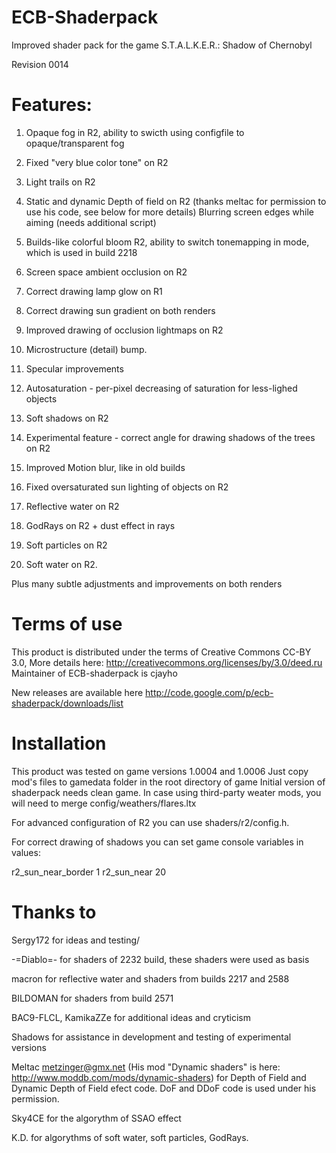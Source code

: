 
# ECB-Shaderpack

Improved shader pack for the game S.T.A.L.K.E.R.: Shadow of Chernobyl

Revision 0014

 # Features:

1) Opaque fog in R2, ability to swicth using configfile to opaque/transparent fog

2) Fixed "very blue color tone" on R2

3) Light trails on R2

4) Static and dynamic Depth of field on R2 (thanks meltac for permission to use 
   his code, see below for more details)
   Blurring screen edges while aiming (needs additional script)

5) Builds-like colorful bloom R2, ability to switch tonemapping in mode,
   which is used in build 2218

6) Screen space ambient occlusion on R2

7) Correct drawing lamp glow on R1

8) Correct drawing sun gradient on both renders

9) Improved drawing of occlusion lightmaps on R2

10) Microstructure (detail) bump.

11) Specular improvements

12) Autosaturation - per-pixel decreasing of saturation for less-lighed objects

13) Soft shadows on R2

14) Experimental feature - correct angle for drawing shadows of the trees on R2

15) Improved Motion blur, like in old builds

16) Fixed oversaturated sun lighting of objects on R2

17) Reflective water on R2

18) GodRays on R2 + dust effect in rays

19) Soft particles on R2

20) Soft water on R2.

Plus many subtle adjustments and improvements on both renders

# Terms of use

This product is distributed under the terms of Creative Commons CC-BY 3.0,
More details here: http://creativecommons.org/licenses/by/3.0/deed.ru
Maintainer of ECB-shaderpack is cjayho

New releases are available here http://code.google.com/p/ecb-shaderpack/downloads/list

# Installation

This product was tested on game versions 1.0004 and 1.0006
Just copy mod's files to gamedata folder in the root directory of game
Initial version of shaderpack needs clean game. In case using third-party 
weater mods, you will need to merge config/weathers/flares.ltx

For advanced configuration of R2 you can use shaders/r2/config.h. 

For correct drawing of shadows you can set game console variables in values:

r2_sun_near_border 1
r2_sun_near 20

# Thanks to

Sergy172 for ideas and testing/

-=Diablo=- for shaders of 2232 build, these shaders were used as basis

macron for reflective water and shaders from builds 2217 and 2588

BILDOMAN for shaders from build 2571

BAC9-FLCL, KamikaZZe for additional ideas and cryticism

Shadows for assistance in development and testing of experimental versions

Meltac <metzinger@gmx.net> (His mod "Dynamic shaders" is here: http://www.moddb.com/mods/dynamic-shaders) 
    for Depth of Field and Dynamic Depth of Field efect code. DoF and DDoF code is used under his permission. 

Sky4CE for the algorythm of SSAO effect

K.D. for algorythms of soft water, soft particles, GodRays.
